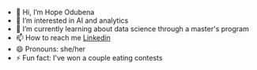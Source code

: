 - 👋 Hi, I’m Hope Odubena
- 👀 I’m interested in AI and analytics
- 🌱 I’m currently learning about data science through a master's program
- 📫 How to reach me [Linkedin](https://www.linkedin.com/in/hope-odubena/)
- 😄 Pronouns: she/her
- ⚡ Fun fact: I've won a couple eating contests

<!---
hodubena/hodubena is a ✨ special ✨ repository because its `README.md` (this file) appears on your GitHub profile.
You can click the Preview link to take a look at your changes.
--->
